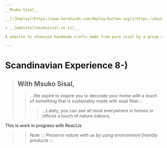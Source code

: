 ```yaml
---
__Msuko Sisal__

__[![Deploy](https://www.herokucdn.com/deploy/button.svg)](https://msukosisal.herokuapp.com)

- __[website](msukosisal.co.tz)__.

A website to showcase handmade crafts made from pure sisal by a group of amazing mothers from Kimamba village in Kilosa Morogoro.

---
```


# Scandinavian Experience 8-)


> ## With Msuko Sisal,
>> ...We aspire to inspire you to decorate your home with a touch of something that is sustainably made with sisal fiber...
> > > ...Lately, you can see all most everywhere in homes or offices a touch of nature indoors.


This is work in progress with ReactJs


>> Note
:::
*Preserve nature with us by using environment-friendly products*
:::
